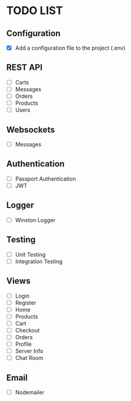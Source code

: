 # TODO LIST

## Configuration

- [x] Add a configuration file to the project (.env)

## REST API

- [ ] Carts
- [ ] Messages
- [ ] Orders
- [ ] Products
- [ ] Users

## Websockets

- [ ] Messages

## Authentication

- [ ] Passport Authentication
- [ ] JWT

## Logger

- [ ] Winston Logger

## Testing

- [ ] Unit Testing
- [ ] Integration Testing

## Views

- [ ] Login
- [ ] Register
- [ ] Home
- [ ] Products
- [ ] Cart
- [ ] Checkout
- [ ] Orders
- [ ] Profile
- [ ] Server Info
- [ ] Chat Room

## Email

- [ ] Nodemailer
